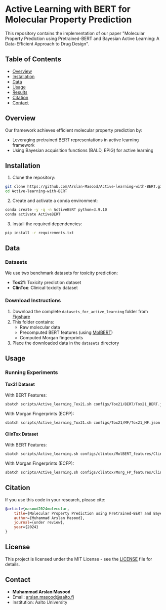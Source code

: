 # Active Learning with BERT for Molecular Property Prediction

This repository contains the implementation of our paper "Molecular Property Prediction using Pretrained-BERT and Bayesian Active Learning: A Data-Efficient Approach to Drug Design". 

## Table of Contents
- [Overview](#overview)
- [Installation](#installation)
- [Data](#data)
- [Usage](#usage)
- [Results](#results)
- [Citation](#citation)
- [Contact](#contact)

## Overview

Our framework achieves efficient molecular property prediction by:
- Leveraging pretrained BERT representations in active learning framework
- Using Bayesian acquisition functions (BALD, EPIG) for active learning

## Installation

1. Clone the repository:

```bash
git clone https://github.com/Arslan-Masood/Active-learning-with-BERT.git
cd Active-learning-with-BERT
```

2. Create and activate a conda environment:

```bash
conda create -y -q -n ActiveBERT python=3.9.10
conda activate ActiveBERT
```

3. Install the required dependencies:

```bash
pip install -r requirements.txt
```

## Data

### Datasets
We use two benchmark datasets for toxicity prediction:
- **Tox21**: Toxicity prediction dataset
- **ClinTox**: Clinical toxicity dataset

### Download Instructions
1. Download the complete `datasets_for_active_learning` folder from [Figshare](https://figshare.com/articles/dataset/Datasets_and_computed_features/28580027)
2. This folder contains:
   - Raw molecular data
   - Precomputed BERT features (using [MolBERT](https://github.com/BenevolentAI/MolBERT))
   - Computed Morgan fingerprints
3. Place the downloaded data in the `datasets` directory

## Usage

### Running Experiments

#### Tox21 Dataset
With BERT Features:
```bash
sbatch scripts/Active_learning_Tox21.sh configs/Tox21/BERT/Tox21_BERT.json
```

With Morgan Fingerprints (ECFP):
```bash
sbatch scripts/Active_learning_Tox21.sh configs/Tox21/MF/Tox21_MF.json
```

#### ClinTox Dataset
With BERT Features:
```bash
sbatch scripts/Active_learning.sh configs/clintox/MolBERT_features/ClinTox_BALD.json
```

With Morgan Fingerprints (ECFP):
```bash
sbatch scripts/Active_learning.sh configs/clintox/Morg_FP_features/ClinTox_BALD.json
```

## Citation

If you use this code in your research, please cite:
```bibtex
@article{masood2024molecular,
    title={Molecular Property Prediction using Pretrained-BERT and Bayesian Active Learning: A Data-Efficient Approach to Drug Design},
    author={Muhammad Arslan Masood},
    journal={under review},
    year={2024}
}
```

## License

This project is licensed under the MIT License - see the [LICENSE](LICENSE) file for details.

## Contact

- **Muhammad Arslan Masood**
- Email: arslan.masood@aalto.fi
- Institution: Aalto University

